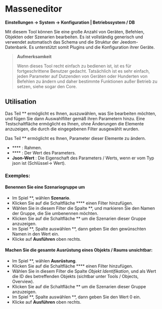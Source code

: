 # Masseneditor
**Einstellungen → System → Konfiguration | Betriebssystem / DB**

Mit diesem Tool können Sie eine große Anzahl von Geräten, Befehlen, Objekten oder Szenarien bearbeiten. Es ist vollständig generisch und verwendet automatisch das Schema und die Struktur der Jeedom-Datenbank. Es unterstützt somit Plugins und die Konfiguration ihrer Geräte.

> **Aufmerksamkeit**
>
> Wenn dieses Tool recht einfach zu bedienen ist, ist es für fortgeschrittene Benutzer gedacht. Tatsächlich ist es sehr einfach, jeden Parameter auf Dutzenden von Geräten oder Hunderten von Befehlen zu ändern und daher bestimmte Funktionen außer Betrieb zu setzen, siehe sogar den Core.

## Utilisation

Das Teil ** ermöglicht es Ihnen, auszuwählen, was Sie bearbeiten möchten, und fügen Sie dann Auswahlfilter gemäß ihren Parametern hinzu. Eine Testschaltfläche ermöglicht es Ihnen, ohne Änderungen die Elemente anzuzeigen, die durch die eingegebenen Filter ausgewählt wurden.

Das Teil ** ermöglicht es Ihnen, Parameter dieser Elemente zu ändern.

- **** : Rahmen.
- **** : Der Wert des Parameters.
- **Json-Wert** : Die Eigenschaft des Parameters / Werts, wenn er vom Typ json ist (Schlüssel-> Wert).

### Exemples:

#### Benennen Sie eine Szenariogruppe um

- Im Spiel **, wählen **Szenario**.
- Klicken Sie auf die Schaltfläche **** einen Filter hinzufügen.
- Wählen Sie in diesem Filter die Spalte **, und markieren Sie den Namen der Gruppe, die Sie umbenennen möchten.
- Klicken Sie auf die Schaltfläche ** um die Szenarien dieser Gruppe anzuzeigen.
- Im Spiel **, Spalte auswählen **, dann geben Sie den gewünschten Namen in den Wert ein.
- Klicke auf **Ausführen** oben rechts.

#### Machen Sie die gesamte Ausrüstung eines Objekts / Raums unsichtbar:

- Im Spiel **, wählen **Ausrüstung**.
- Klicken Sie auf die Schaltfläche **** einen Filter hinzufügen.
- Wählen Sie in diesem Filter die Spalte *Objekt Identifikation*, und als Wert die ID des betreffenden Objekts (sichtbar unter Tools / Objects, Overview).
- Klicken Sie auf die Schaltfläche ** um die Szenarien dieser Gruppe anzuzeigen.
- Im Spiel **, Spalte auswählen **, dann geben Sie den Wert 0 ein.
- Klicke auf **Ausführen** oben rechts.